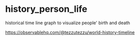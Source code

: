 # history_person_life
historical time line graph to visualize people' birth and death

https://observablehq.com/@tezzutezzu/world-history-timeline
